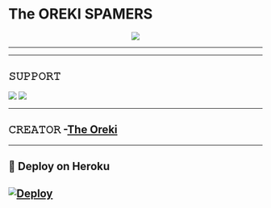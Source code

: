 # The OREKI SPAMERS

<p align="center">
  <img src="https://te.legra.ph/file/7a6904d8fbd7c49b5243f.jpg">
</p>



----



-------------------------------------------------

## 𝚂𝚄𝙿𝙿𝙾𝚁𝚃 
                          
<a href="https://t.me/TheOreki"><img src="https://img.shields.io/badge/Join-SUPPORT%20GROUP-red.svg?logo=Telegram"></a>
<a href="https://t.me/TheOreki"><img src="https://img.shields.io/badge/Join-SUPPORT%20CHANNEL-red.svg?logo=Telegram"></a>

-------------------------------------------------

## 𝙲𝚁𝙴𝙰𝚃𝙾𝚁 -[The Oreki](https://t.me/TheOreki)

-------------------------------------------------

## 🚀 Deploy on Heroku 
[![Deploy](https://www.herokucdn.com/deploy/button.svg)](https://heroku.com/deploy?template=https://github.com/orekixadi/TheOreki)
------------------------------------------------


